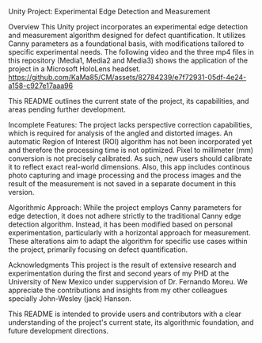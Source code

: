 Unity Project: Experimental Edge Detection and Measurement

Overview
This Unity project incorporates an experimental edge detection and measurement algorithm designed for defect quantification. It utilizes Canny parameters as a foundational basis, with modifications tailored to specific experimental needs. The following video and the three mp4 files in this repository (Media1, Media2 and Media3) shows the application of the project in a Microsoft HoloLens headset.
https://github.com/KaMa85/CM/assets/82784239/e7f72931-05df-4e24-a158-c927e17aaa96

This README outlines the current state of the project, its capabilities, and areas pending further development. 

Incomplete Features:
The project lacks perspective correction capabilities, which is required for analysis of the angled and distorted images.
An automatic Region of Interest (ROI) algorithm has not been incorporated yet and therefore the processing time is not optimized.
Pixel to millimeter (mm) conversion is not precisely calibrated. As such, new users should calibrate it to reflect exact real-world dimensions. 
Also, this app includes continous photo capturing and image processing and the process images and the result of the measurement is not saved in a separate document in this version.

Algorithmic Approach:
While the project employs Canny parameters for edge detection, it does not adhere strictly to the traditional Canny edge detection algorithm. Instead, it has been modified based on personal experimentation, particularly with a horizontal approach for measurement.
These alterations aim to adapt the algorithm for specific use cases within the project, primarily focusing on defect quantification.

Acknowledgments
This project is the result of extensive research and experimentation during the first and second years of my PHD at the University of New Mexico under suppervision of Dr. Fernando Moreu. We appreciate the contributions and insights from my other colleagues specially John-Wesley  (jack) Hanson.

This README is intended to provide users and contributors with a clear understanding of the project's current state, its algorithmic foundation, and future development directions.



